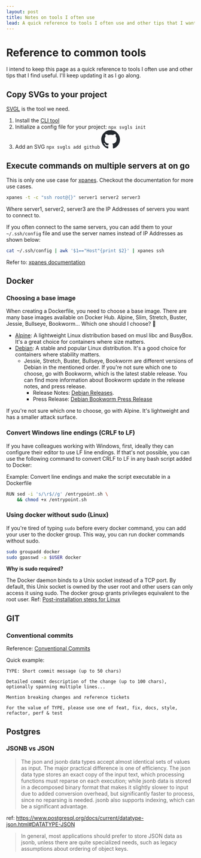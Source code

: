 ```yaml
---
layout: post
title: Notes on tools I often use
lead: A quick reference to tools I often use and other tips that I want to keep note of.
---
```


# Reference to common tools

I intend to keep this page as a quick reference to tools I often use and other tips that I find useful. I'll keep updating it as I go along.

## Copy SVGs to your project
[SVGL](https://svgl.app/) is the tool we need.

 1. Install the [CLI tool](https://github.com/sujjeee/svgls)
 2. Initialize a config file for your project: `npx svgls init`
 3. Add an SVG `npx svgls add github`
    <svg xmlns="http://www.w3.org/2000/svg" viewBox="0 0 256 250" width="50" height="50" fill="#24292f" preserveAspectRatio="xMidYMid"><path d="M128.001 0C57.317 0 0 57.307 0 128.001c0 56.554 36.676 104.535 87.535 121.46 6.397 1.185 8.746-2.777 8.746-6.158 0-3.052-.12-13.135-.174-23.83-35.61 7.742-43.124-15.103-43.124-15.103-5.823-14.795-14.213-18.73-14.213-18.73-11.613-7.944.876-7.78.876-7.78 12.853.902 19.621 13.19 19.621 13.19 11.417 19.568 29.945 13.911 37.249 10.64 1.149-8.272 4.466-13.92 8.127-17.116-28.431-3.236-58.318-14.212-58.318-63.258 0-13.975 5-25.394 13.188-34.358-1.329-3.224-5.71-16.242 1.24-33.874 0 0 10.749-3.44 35.21 13.121 10.21-2.836 21.16-4.258 32.038-4.307 10.878.049 21.837 1.47 32.066 4.307 24.431-16.56 35.165-13.12 35.165-13.12 6.967 17.63 2.584 30.65 1.255 33.873 8.207 8.964 13.173 20.383 13.173 34.358 0 49.163-29.944 59.988-58.447 63.157 4.591 3.972 8.682 11.762 8.682 23.704 0 17.126-.148 30.91-.148 35.126 0 3.407 2.304 7.398 8.792 6.14C219.37 232.5 256 184.537 256 128.002 256 57.307 198.691 0 128.001 0Zm-80.06 182.34c-.282.636-1.283.827-2.194.39-.929-.417-1.45-1.284-1.15-1.922.276-.655 1.279-.838 2.205-.399.93.418 1.46 1.293 1.139 1.931Zm6.296 5.618c-.61.566-1.804.303-2.614-.591-.837-.892-.994-2.086-.375-2.66.63-.566 1.787-.301 2.626.591.838.903 1 2.088.363 2.66Zm4.32 7.188c-.785.545-2.067.034-2.86-1.104-.784-1.138-.784-2.503.017-3.05.795-.547 2.058-.055 2.861 1.075.782 1.157.782 2.522-.019 3.08Zm7.304 8.325c-.701.774-2.196.566-3.29-.49-1.119-1.032-1.43-2.496-.726-3.27.71-.776 2.213-.558 3.315.49 1.11 1.03 1.45 2.505.701 3.27Zm9.442 2.81c-.31 1.003-1.75 1.459-3.199 1.033-1.448-.439-2.395-1.613-2.103-2.626.301-1.01 1.747-1.484 3.207-1.028 1.446.436 2.396 1.602 2.095 2.622Zm10.744 1.193c.036 1.055-1.193 1.93-2.715 1.95-1.53.034-2.769-.82-2.786-1.86 0-1.065 1.202-1.932 2.733-1.958 1.522-.03 2.768.818 2.768 1.868Zm10.555-.405c.182 1.03-.875 2.088-2.387 2.37-1.485.271-2.861-.365-3.05-1.386-.184-1.056.893-2.114 2.376-2.387 1.514-.263 2.868.356 3.061 1.403Z" /></svg>

## Execute commands on multiple servers at on go

  This is only one use case for [xpanes](https://github.com/greymd/tmux-xpanes). Checkout the documentation for more use cases.

  ```bash
  xpanes -t -c "ssh root@{}" server1 server2 server3
  ```

  Where server1, server2, server3 are the IP Addresses of servers you want to connect to.

  If you often connect to the same servers, you can add them to your `~/.ssh/config` file and use the server names instead of IP Addresses as shown below:

  ```bash
  cat ~/.ssh/config | awk '$1=="Host"{print $2}' | xpanes ssh
  ```
  Refer to: [xpanes documentation](https://github.com/greymd/tmux-xpanes?tab=readme-ov-file#connecting-to-multiple-hosts-given-by-sshconfig)

## Docker
### Choosing a base image

When creating a Dockerfile, you need to choose a base image. There are many base images available on Docker Hub. Alpine, Slim, Stretch, Buster, Jessie, Bullseye, Bookworm... Which one should I choose? 🤔

  - [Alpine](https://hub.docker.com/_/alpine): A lightweight Linux distribution based on musl libc and BusyBox. It's a great choice for containers where size matters.
  - [Debian](https://hub.docker.com/_/debian): A stable and popular Linux distribution. It's a good choice for containers where stability matters.
    - Jessie, Stretch, Buster, Bullseye, Bookworm are different versions of Debian in the mentioned order. If you're not sure which one to choose, go with Bookworm, which is
    the latest stable release. You can find more information about Bookworm update in the release notes, and press release.
      - Release Notes: [Debian Releases](https://www.debian.org/releases/bookworm/releasenotes).
      - Press Release: [Debian Bookworm Press Release](https://www.debian.org/News/2023/20230610)

  If you're not sure which one to choose, go with Alpine. It's lightweight and has a smaller attack surface.

### Convert Windows line endings (CRLF to LF)

If you have colleagues working with Windows, first, ideally they can configure their editor to use LF line endings. If that's not possible, you can use the following command to convert CRLF to LF in any bash script added to Docker:

Example: Convert line endings and make the script executable in a Dockerfile
```bash
RUN sed -i 's/\r$//g' /entrypoint.sh \
    && chmod +x /entrypoint.sh
```

### Using docker without sudo (Linux)

If you're tired of typing `sudo` before every docker command, you can add your user to the docker group. This way, you can run docker commands without sudo.
```bash
sudo groupadd docker
sudo gpasswd -a $USER docker
```

**Why is sudo required?** 

The Docker daemon binds to a Unix socket instead of a TCP port. By default, this Unix socket is owned by the user root and other users can only access it using sudo. The docker group grants privileges equivalent to the root user.
Ref: [Post-installation steps for Linux](https://docs.docker.com/engine/install/linux-postinstall/#manage-docker-as-a-non-root-user)

## GIT
### Conventional commits
Reference: [Conventional Commits](https://www.conventionalcommits.org/en/v1.0.0/)

Quick example:
```
TYPE: Short commit message (up to 50 chars)

Detailed commit description of the change (up to 100 chars),
optionally spanning multiple lines...

Mention breaking changes and reference tickets

For the value of TYPE, please use one of feat, fix, docs, style, refactor, perf & test
```

## Postgres
### JSONB vs JSON
> The json and jsonb data types accept almost identical sets of values as input. The major practical difference is one of efficiency. The json data type stores an exact copy of the input text,
which processing functions must reparse on each execution; while jsonb data is stored in a decomposed binary format that makes it slightly slower to input due to added conversion overhead, but
significantly faster to process, since no reparsing is needed. jsonb also supports indexing, which can be a significant advantage.

ref: https://www.postgresql.org/docs/current/datatype-json.html#DATATYPE-JSON

> In general, most applications should prefer to store JSON data as jsonb, unless there are quite specialized needs, such as legacy assumptions about ordering of object keys.
